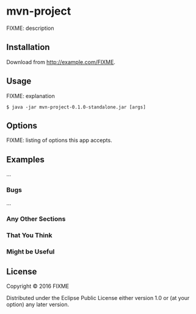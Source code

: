 # mvn-project

FIXME: description

## Installation

Download from http://example.com/FIXME.

## Usage

FIXME: explanation

    $ java -jar mvn-project-0.1.0-standalone.jar [args]

## Options

FIXME: listing of options this app accepts.

## Examples

...

### Bugs

...

### Any Other Sections
### That You Think
### Might be Useful

## License

Copyright © 2016 FIXME

Distributed under the Eclipse Public License either version 1.0 or (at
your option) any later version.
